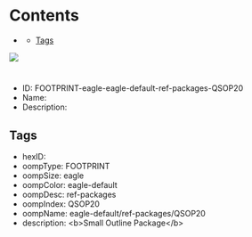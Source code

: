 



Contents
========

* [](#)
	* [Tags](#tags)
  
![][im]
# 

- ID: FOOTPRINT-eagle-eagle-default-ref-packages-QSOP20
- Name: 
- Description: 

## Tags

- hexID: 
- oompType: FOOTPRINT
- oompSize: eagle
- oompColor: eagle-default
- oompDesc: ref-packages
- oompIndex: QSOP20
- oompName: eagle-default/ref-packages/QSOP20
- description: &lt;b&gt;Small Outline Package&lt;/b&gt;



[im]: image.png
